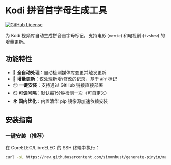 # Kodi 拼音首字母生成工具

[![GitHub License](https://img.shields.io/github/license/simonhust/generate-pinyin)](LICENSE)

为 Kodi 视频库自动生成拼音首字母标记，支持电影 (`movie`) 和电视剧 (`tvshow`) 的增量更新。

## 功能特性

- 🚀 **全自动处理**：自动检测媒体库变更并触发更新
- 🔄 **增量更新**：仅处理新增/修改的记录，基于 `#PY` 标记
- 📦 **一键安装**：支持通过 GitHub 链接直接部署
- ⏲️ **可调间隔**：默认每1分钟检测一次（可自定义）
- 🌍 **国内优化**：内置清华 pip 镜像源加速依赖安装

## 安装指南

### 一键安装（推荐）

在 CoreELEC/LibreELEC 的 SSH 终端中执行：

```bash
curl -sL https://raw.githubusercontent.com/simonhust/generate-pinyin/main/install.sh | bash
